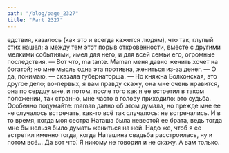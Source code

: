 ```yaml
---
path: "/blog/page_2327"
title: "Part 2327"
---
```


едствия, казалось (как это и всегда кажется людям), что так, глупый стих нашел; а между тем этот порыв откровенности, вместе с другими мелкими событиями, имел для него, и для всей семьи его, огромные последствия.
— Вот что, ma tante. Maman меня давно женить хочет на богатой; но мне мысль одна эта противна, жениться из-за денег.
— О да, понимаю, — сказала губернаторша.
— Но княжна Болконская, это другое дело; во-первых, я вам правду скажу, она мне очень нравится, она по сердцу мне, и потом, после того как я ее встретил в таком положении, так странно, мне часто в голову приходило: это судьба. Особенно подумайте: maman давно об этом думала, но прежде мне ее не случалось встречать, как-то всё так случалось: не встречались. И в то время, когда моя сестра Наташа была невестой ее брата, ведь тогда мне бы нельзя было думать жениться на ней. Надо же, чтоб я ее встретил именно тогда, когда Наташина свадьба расстроилась, ну и потом всё... Да вот что́. Я никому не говорил и не скажу. А вам только.
